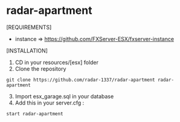 # radar-apartment


[REQUIREMENTS]

- instance => https://github.com/FXServer-ESX/fxserver-instance

[INSTALLATION]

1) CD in your resources/[esx] folder
2) Clone the repository
```
git clone https://github.com/radar-1337/radar-apartment radar-apartment
```
3) Import esx_garage.sql in your database
4) Add this in your server.cfg :

```
start radar-apartment
```
